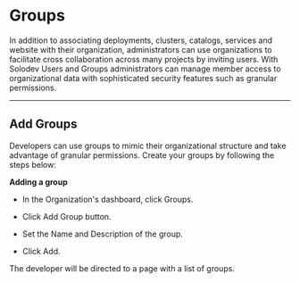 # Groups

In addition to associating deployments, clusters, catalogs, services and website with their organization, administrators can use organizations to facilitate cross collaboration across many projects by inviting users. With Solodev Users and Groups administrators can manage member access to organizational data with sophisticated security features such as granular permissions.

--- 

## Add Groups

Developers can use groups to mimic their organizational structure and take advantage of granular permissions. Create your groups by following the steps below: 

 

**Adding a group**
- In the Organization's dashboard, click Groups.

- Click  Add Group button.

- Set the Name and Description of the group.

- Click Add.

The developer will be directed to a page with a list of groups.